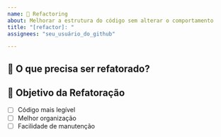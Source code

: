 ```yaml
---
name: 🔄 Refactoring
about: Melhorar a estrutura do código sem alterar o comportamento
title: "[refactor]: "
assignees: "seu_usuário_do_github"

---
```


## 📌 O que precisa ser refatorado?
<!-- Explique o que pode ser melhorado no código. -->

## 🎯 Objetivo da Refatoração
- [ ] Código mais legível
- [ ] Melhor organização
- [ ] Facilidade de manutenção